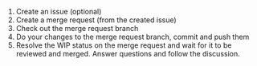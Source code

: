 
1. Create an issue (optional)
2. Create a merge request (from the created issue)
3. Check out the merge request branch
4. Do your changes to the merge request branch, commit and push them
5. Resolve the WIP status on the merge request and wait for it to be reviewed and merged. Answer questions and follow the discussion.
